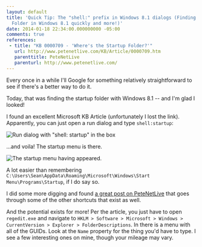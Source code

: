 ```yaml
---
layout: default
title: 'Quick Tip: The "shell:" prefix in Windows 8.1 dialogs (Finding the Startup
  Folder in Windows 8.1 quickly and more!)'
date: 2014-01-18 22:34:00.000000000 -05:00
comments: true
references: 
 - title: "KB 0000709 - 'Where's the Startup Folder?'"
   url: http://www.petenetlive.com/KB/Article/0000709.htm
   parenttitle: PeteNetLive
   parenturl: http://www.petenetlive.com/
---
```

Every once in a while I'll Google for something relatively straightforward to see if there's a better way to do it.

Today, that was finding the startup folder with Windows 8.1 -- and I'm glad I looked!

I found an excellent Microsoft KB Article (unfortunately I lost the link). Apparently, you can just open a run dialog and type `shell:startup`:

![Run dialog with "shell: startup" in the box]({{site.post-images}}/2014_01_18_22_18_52_Blogger_SeanKilleen.com_Create_post.png)

...and voila! The startup menu is there.

![The startup menu having appeared.]({{site.post-images}}/2014_01_18_22_19_51_Startup.png)

A lot easier than remembering `C:\Users\Sean\AppData\Roaming\Microsoft\Windows\Start Menu\Programs\Startup`, if I do say so.

I did some more digging and found [a great post on PeteNetLive][Post Link] that goes through some of the other shortcuts that exist as well.

And the potential exists for more! Per the article, you just have to open `regedit.exe` and navigate to `HKLM > Software > Microsoft > Windows > CurrentVersion > Explorer > FolderDescriptions`. In there is a menu with all of the GUIDs. Look at the `Name` property for the thing you'd have to type. I see a few interesting ones on mine, though your mileage may vary.

[Post Link]: http://www.petenetlive.com/KB/Article/0000709.htm